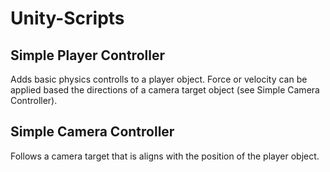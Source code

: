 # Unity-Scripts

## Simple Player Controller

Adds basic physics controlls to a player object. Force or velocity can be applied based the directions of a camera target object (see Simple Camera Controller).

## Simple Camera Controller

Follows a camera target that is aligns with the position of the player object. 
